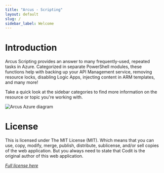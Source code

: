 ```yaml
---
title: "Arcus - Scripting"
layout: default
slug: /
sidebar_label: Welcome
---
```


# Introduction
Arcus Scripting provides an answer to many frequently-used, repeated tasks in Azure. Categorized in separate PowerShell modules, these functions help with backing up your API Management service, removing resource locks, disabling Logic Apps, injecting content in ARM templates, and many more!

Take a quick look at the sidebar categories to find more information on the resource or topic you're working with.

![Arcus Azure diagram](/img/arcus-azure-diagram.png)

# License
This is licensed under The MIT License (MIT). Which means that you can use, copy, modify, merge, publish, distribute, sublicense, and/or sell copies of the web application. But you always need to state that Codit is the original author of this web application.

*[Full license here](https://github.com/arcus-azure/arcus.scripting/blob/master/LICENSE)*
